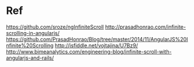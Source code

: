 Ref
===
https://github.com/sroze/ngInfiniteScroll
http://prasadhonrao.com/infinite-scrolling-in-angularjs/
https://github.com/PrasadHonrao/Blog/tree/master/2014/11/AngularJS%20Infinite%20Scrolling
http://jsfiddle.net/vojtajina/U7Bz9/
http://www.bimeanalytics.com/engineering-blog/infinite-scroll-with-angularjs-and-rails/
